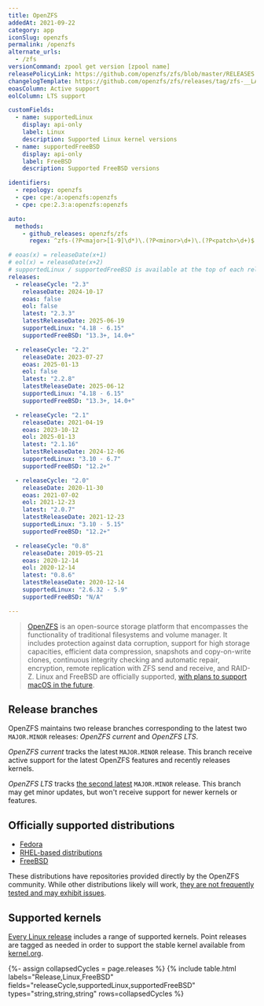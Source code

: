 ```yaml
---
title: OpenZFS
addedAt: 2021-09-22
category: app
iconSlug: openzfs
permalink: /openzfs
alternate_urls:
  - /zfs
versionCommand: zpool get version [zpool name]
releasePolicyLink: https://github.com/openzfs/zfs/blob/master/RELEASES.md
changelogTemplate: https://github.com/openzfs/zfs/releases/tag/zfs-__LATEST__
eoasColumn: Active support
eolColumn: LTS support

customFields:
  - name: supportedLinux
    display: api-only
    label: Linux
    description: Supported Linux kernel versions
  - name: supportedFreeBSD
    display: api-only
    label: FreeBSD
    description: Supported FreeBSD versions

identifiers:
  - repology: openzfs
  - cpe: cpe:/a:openzfs:openzfs
  - cpe: cpe:2.3:a:openzfs:openzfs

auto:
  methods:
    - github_releases: openzfs/zfs
      regex: ^zfs-(?P<major>[1-9]\d*)\.(?P<minor>\d+)\.(?P<patch>\d+)$

# eoas(x) = releaseDate(x+1)
# eol(x) = releaseDate(x+2)
# supportedLinux / supportedFreeBSD is available at the top of each release note and evolve even in patch versions.
releases:
  - releaseCycle: "2.3"
    releaseDate: 2024-10-17
    eoas: false
    eol: false
    latest: "2.3.3"
    latestReleaseDate: 2025-06-19
    supportedLinux: "4.18 - 6.15"
    supportedFreeBSD: "13.3+, 14.0+"

  - releaseCycle: "2.2"
    releaseDate: 2023-07-27
    eoas: 2025-01-13
    eol: false
    latest: "2.2.8"
    latestReleaseDate: 2025-06-12
    supportedLinux: "4.18 - 6.15"
    supportedFreeBSD: "13.3+, 14.0+"

  - releaseCycle: "2.1"
    releaseDate: 2021-04-19
    eoas: 2023-10-12
    eol: 2025-01-13
    latest: "2.1.16"
    latestReleaseDate: 2024-12-06
    supportedLinux: "3.10 - 6.7"
    supportedFreeBSD: "12.2+"

  - releaseCycle: "2.0"
    releaseDate: 2020-11-30
    eoas: 2021-07-02
    eol: 2021-12-23
    latest: "2.0.7"
    latestReleaseDate: 2021-12-23
    supportedLinux: "3.10 - 5.15"
    supportedFreeBSD: "12.2+"

  - releaseCycle: "0.8"
    releaseDate: 2019-05-21
    eoas: 2020-12-14
    eol: 2020-12-14
    latest: "0.8.6"
    latestReleaseDate: 2020-12-14
    supportedLinux: "2.6.32 - 5.9"
    supportedFreeBSD: "N/A"

---
```


> [OpenZFS](https://openzfs.github.io/openzfs-docs/) is an open-source storage platform that
> encompasses the functionality of traditional filesystems and volume manager. It includes
> protection against data corruption, support for high storage capacities, efficient data
> compression, snapshots and copy-on-write clones, continuous integrity checking and automatic
> repair, encryption, remote replication with ZFS send and receive, and RAID-Z. Linux and FreeBSD
> are officially supported, [with plans to support macOS in the future](https://github.com/openzfs/zfs/pull/12110).

## Release branches

OpenZFS maintains two release branches corresponding to the latest two `MAJOR.MINOR` releases: _OpenZFS current_ and _OpenZFS LTS_.

_OpenZFS current_ tracks the latest `MAJOR.MINOR` release.
This branch receive active support for the latest OpenZFS features and recently releases kernels.

_OpenZFS LTS_ tracks [the second latest](https://github.com/openzfs/zfs/issues/16945) `MAJOR.MINOR` release.
This branch may get minor updates, but won't receive support for newer kernels or features.

## Officially supported distributions

- [Fedora](https://openzfs.github.io/openzfs-docs/Getting%20Started/Fedora/index.html)
- [RHEL-based distributions](https://openzfs.github.io/openzfs-docs/Getting%20Started/RHEL-based%20distro/index.html)
- [FreeBSD](https://openzfs.github.io/openzfs-docs/Getting%20Started/FreeBSD.html)

These distributions have repositories provided directly by the OpenZFS community.
While other distributions likely will work, [they are not frequently tested and may exhibit issues](https://github.com/openzfs/zfs/issues/10333).

## Supported kernels

[Every Linux release](https://zfsonlinux.org/ "ZFS On Linux") includes a range of supported
kernels. Point releases are tagged as needed in order to support the stable kernel available from
[kernel.org](https://kernel.org).

{%- assign collapsedCycles = page.releases %}
{% include table.html
  labels="Release,Linux,FreeBSD"
  fields="releaseCycle,supportedLinux,supportedFreeBSD"
  types="string,string,string"
  rows=collapsedCycles %}

